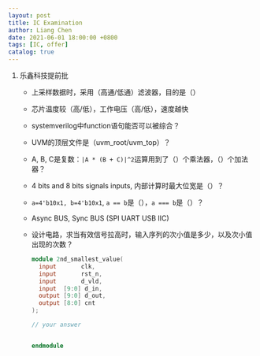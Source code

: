```yaml
---
layout: post
title: IC Examination
author: Liang Chen
date: 2021-06-01 18:00:00 +0800
tags: [IC, offer]
catalog: true
---
```


1. 乐鑫科技提前批

    - 上采样数据时，采用（高通/低通）滤波器，目的是（）

    - 芯片温度较（高/低），工作电压（高/低），速度越快

    - systemverilog中function语句能否可以被综合？

    - UVM的顶层文件是（uvm_root/uvm_top）？ 

    - A, B, C是复数：`|A * (B + C)|^2`运算用到了（）个乘法器，（）个加法器？

    - 4 bits and 8 bits signals inputs, 内部计算时最大位宽是（）？

    - `a=4'b10x1, b=4'b10x1`, `a == b`是（），`a === b`是（）？

    - Async BUS, Sync BUS (SPI UART USB IIC)

    - 设计电路，求当有效信号拉高时，输入序列的次小值是多少，以及次小值出现的次数？

        ```verilog
        module 2nd_smallest_value(
          input       clk,
          input       rst_n,
          input       d_vld,
          input  [9:0] d_in,
          output [9:0] d_out,
          output [8:0] cnt
        );

        // your answer


        endmodule
    ```
